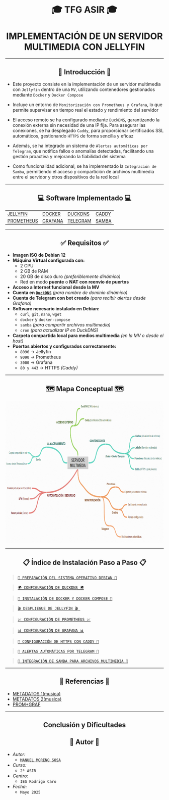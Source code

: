 <h1 align="center">🎓 TFG ASIR 🎓</h1>
<h1 align="center"> IMPLEMENTACIÓN DE UN SERVIDOR MULTIMEDIA CON JELLYFIN </h1>


---


<h2 align="center"> 📘 Introducción 📘 </h2>


- Este proyecto consiste en la implementación de un servidor multimedia con `Jellyfin` dentro de una `MV`, utilizando contenedores gestionados mediante `Docker` y `Docker Compose`

- Incluye un entorno de `Monitorización con Prometheus y Grafana`, lo que permite supervisar en tiempo real el estado y rendimiento del servidor

- El acceso remoto se ha configurado mediante `DuckDNS`, garantizando la conexión externa sin necesidad de una IP fija. Para asegurar las conexiones, se ha desplegado `Caddy`, para proporcionar certificados SSL automáticos, gestionando `HTTPS` de forma sencilla y eficaz

- Además, se ha integrado un sistema de `Alertas automáticas por Telegram`, que notifica fallos o anomalías detectadas, facilitando una gestión proactiva y mejorando la fiabilidad del sistema

- Como funcionalidad adicional, se ha implementado la `Integración de Samba`, permitiendo el acceso y compartición de archivos multimedia entre el servidor y otros dispositivos de la red local


---


<h2 align="center"> 💻 Software Implementado 💻 </h2>


<div align="center">
  <table>
    <tr>
      <td><a href="/MainFolder/info/jelly.md"> JELLYFIN </a></td>
      <td><a href="/MainFolder/info/docker.md"> DOCKER </a></td>
      <td><a href="/MainFolder/info/ddns.md"> DUCKDNS </a></td>
      <td><a href="/MainFolder/info/caddy.md"> CADDY </a></td>
    </tr>
    <tr>
      <td><a href="/MainFolder/info/pro.md"> PROMETHEUS </a></td>
      <td><a href="/MainFolder/info/graf.md"> GRAFANA </a></td>
      <td><a href="/MainFolder/info/tele.md"> TELEGRAM </a></td>
      <td><a href="/MainFolder/info/samba.md"> SAMBA </a></td>
    </tr>
  </table>
</div>


---


<h2 align="center">✅ Requisitos ✅</h2>

- **Imagen ISO de Debian 12**
- **Máquina Virtual configurada con:**
  - 2 CPU
  - 2 GB de RAM
  - 20 GB de disco duro *(preferiblemente dinámico)*
  - Red en modo **puente** o **NAT con reenvío de puertos**
- **Acceso a Internet funcional desde la MV**
- **Cuenta en [`DuckDNS`](https://www.duckdns.org/)** *(para nombre de dominio dinámico)*
- **Cuenta de Telegram con bot creado** *(para recibir alertas desde Grafana)*
- **Software necesario instalado en Debian:**
  - `curl`, `git`, `nano`, `wget`
  - `docker` y `docker-compose`
  - `samba` *(para compartir archivos multimedia)*
  - `cron` *(para actualizar IP en DuckDNS)*
- **Carpeta compartida local para medios multimedia** *(en la MV o desde el host)*
- **Puertos abiertos y configurados correctamente:**
  - `8096` → Jellyfin
  - `9090` → Prometheus
  - `3000` → Grafana
  - `80 y 443` → HTTPS *(Caddy)*
 

---

<h2 align="center"> 🗺️ Mapa Conceptual 🗺️ </h2>

<p align="center">
  <img src="/MainFolder/img/mapa.png" alt="MAPA" width="900" height="450">
</p>

---



<h2 align="center"> 📋 Índice de Instalación Paso a Paso 📋 </h2>

> [`🔧 PREPARACIÓN DEL SISTEMA OPERATIVO DEBIAN 🔧`](/MainFolder/info/1.md)

> [`🌍 CONFIGURACIÓN DE DUCKDNS 🌍`](/MainFolder/info/2.md)

> [`🐳 INSTALACIÓN DE DOCKER Y DOCKER COMPOSE 🐳`](/MainFolder/info/3.md)

> [`🎬 DESPLIEGUE DE JELLYFIN 🎬 `](/MainFolder/info/4.md)

> [`📈 CONFIGURACIÓN DE PROMETHEUS 📈`](/MainFolder/info/5.md)

> [`📊 CONFIGURACIÓN DE GRAFANA 📊`](/MainFolder/info/6.md)

> [`🔐 CONFIGURACIÓN DE HTTPS CON CADDY 🔐`](/MainFolder/info/7.md)

> [`🔔 ALERTAS AUTOMÁTICAS POR TELEGRAM 🔔`](/MainFolder/info/8.md)

> [`📁 INTEGRACIÓN DE SAMBA PARA ARCHIVOS MULTIMEDIA 📁`](/MainFolder/info/9.md)


---


<h2 align="center"> 🔗 Referencias 🔗 </h2>

- [METADATOS 1(musica)](https://musicbrainz.org/)
- [METADATOS 2(musica)](https://www.theaudiodb.com/)
- [PROM+GRAF](https://youtu.be/dtscyg03kII?feature=shared)

---


<h2 align="center"> Conclusión y Dificultades </h2>


<h2 align="center"> 🧾 Autor 🧾 </h2>

- *Autor:*
  - [`MANUEL MORENO SOSA`](https://github.com/Manuelms04)
- *Curso:*
  - `2º ASIR`
- *Centro:*
  - `IES Rodrigo Caro`
- *Fecha:*
  - `Mayo 2025`


